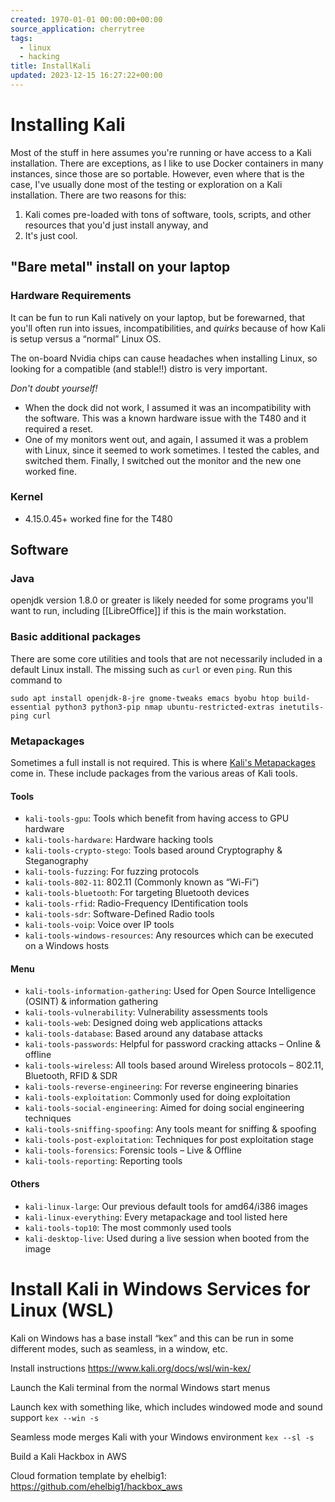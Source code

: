 ```yaml
---
created: 1970-01-01 00:00:00+00:00
source_application: cherrytree
tags:
  - linux
  - hacking
title: InstallKali
updated: 2023-12-15 16:27:22+00:00
---
```



# Installing Kali



Most of the stuff in here assumes you're running or have access to a Kali installation.  There are exceptions, as I like to use Docker containers in many instances, since those are so portable.  However, even where that is the case, I've usually done most of the testing or exploration on a Kali installation.
There are two reasons for this:
1. Kali comes pre-loaded with tons of software, tools, scripts, and other resources that you'd just install anyway, and
2. It's just cool.

## "Bare metal" install on your laptop
### Hardware Requirements
It can be fun to run Kali natively on your laptop, but be forewarned, that you'll often run into issues, incompatibilities, and *quirks* because of how Kali is setup versus a “normal” Linux OS.

The on-board Nvidia chips can cause headaches when installing Linux, so looking for a compatible (and stable!!) distro is very important.

*Don't doubt yourself!*
- When the dock did not work, I assumed it was an incompatibility with the software.  This was a known hardware issue with the T480 and it required a reset.
- One of my monitors went out, and again, I assumed it was a problem with Linux, since it seemed to work sometimes.  I tested the cables, and switched them.  Finally, I switched out the monitor and the new one worked fine.

### Kernel
- 4.15.0.45+ worked fine for the T480

## Software
### Java
openjdk version 1.8.0 or greater is likely needed for some programs you'll want to run, including [[LibreOffice]] if this is the main workstation.

### Basic additional packages

There are some core utilities and tools that are not necessarily included in a default Linux install.  The missing  such as `curl` or even `ping`.  Run this command to 

`sudo apt install openjdk-8-jre gnome-tweaks emacs byobu htop build-essential python3 python3-pip nmap ubuntu-restricted-extras inetutils-ping curl` 


### Metapackages
Sometimes a full install is not required.  This is where [Kali's Metapackages](https://www.kali.org/docs/general-use/metapackages/) come in.  These include packages from the various areas of Kali tools.

#### Tools
- `kali-tools-gpu`: Tools which benefit from having access to GPU hardware
- `kali-tools-hardware`: Hardware hacking tools
- `kali-tools-crypto-stego`: Tools based around Cryptography & Steganography
- `kali-tools-fuzzing`: For fuzzing protocols
- `kali-tools-802-11`: 802.11 (Commonly known as “Wi-Fi”)
- `kali-tools-bluetooth`: For targeting Bluetooth devices
- `kali-tools-rfid`: Radio-Frequency IDentification tools
- `kali-tools-sdr`: Software-Defined Radio tools
- `kali-tools-voip`: Voice over IP tools
- `kali-tools-windows-resources`: Any resources which can be executed on a Windows hosts


#### Menu
- `kali-tools-information-gathering`: Used for Open Source Intelligence (OSINT) & information gathering
- `kali-tools-vulnerability`: Vulnerability assessments tools
- `kali-tools-web`: Designed doing web applications attacks
- `kali-tools-database`: Based around any database attacks
- `kali-tools-passwords`: Helpful for password cracking attacks – Online & offline
- `kali-tools-wireless`: All tools based around Wireless protocols – 802.11, Bluetooth, RFID & SDR
- `kali-tools-reverse-engineering`: For reverse engineering binaries
- `kali-tools-exploitation`: Commonly used for doing exploitation
- `kali-tools-social-engineering`: Aimed for doing social engineering techniques
- `kali-tools-sniffing-spoofing`: Any tools meant for sniffing & spoofing
- `kali-tools-post-exploitation`: Techniques for post exploitation stage
- `kali-tools-forensics`: Forensic tools – Live & Offline
- `kali-tools-reporting`: Reporting tools


#### Others
- `kali-linux-large`: Our previous default tools for amd64/i386 images
- `kali-linux-everything`: Every metapackage and tool listed here
- `kali-tools-top10`: The most commonly used tools
- `kali-desktop-live`: Used during a live session when booted from the image



# Install Kali in Windows Services for Linux  (WSL)
Kali on Windows has a base install “kex” and this can be run in some different modes, such as seamless, in a window, etc.

Install instructions <https://www.kali.org/docs/wsl/win-kex/>

Launch the Kali terminal from the normal Windows start menus

Launch kex with something like, which includes windowed mode and sound support
`kex --win -s`


Seamless mode merges Kali with your Windows environment 
`kex --sl -s`



Build a Kali Hackbox in AWS

Cloud formation template by ehelbig1:  <https://github.com/ehelbig1/hackbox_aws>